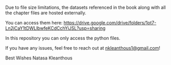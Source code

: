 Due to file size limitations, the datasets referenced in the book along with all the chapter files are hosted externally. 

You can access them here: https://drive.google.com/drive/folders/1ot7-Ln2jCaY1tDWLlbwfeKCdCchYiJSL?usp=sharing

In this repository you can only access the python files.

If you have any issues, feel free to reach out at nkleanthous1@gmail.com!

Best Wishes
Natasa Kleanthous
